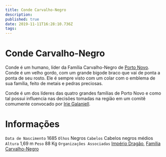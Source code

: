 ```yaml
---
title: Conde Carvalho-Negro
description: 
published: true
date: 2019-11-11T16:28:10.736Z
tags: 
---
```


<!-- SUBTITLE: Visão geral sobre Conde Carvalho-Negro -->

# Conde Carvalho-Negro
Conde é um humano, líder da Família Carvalho-Negro de [Porto Novo](/lugares/plano-material/drafeon/sudeste-de-drafeon/porto-novo#porto-novo). Conde é um velho gordo, com um grande bigode braco que vai de ponta a ponta de seu rosto. Ele é sempre visto com um colar com o emblema de sua família, feito de metais e pedras preciosas.

Conde é um dos líderes das quatro grandes famílias de Porto Novo e como tal possui influencia nas decisões tomadas na região em um comitê comumente convocado por [Irie Galaniell](/individuos/irien-galaniell#irien-galaniell).

# Informações
`Data de Nascimento` 1685 
`Olhos` Negros
`Cabelos` Cabelos negros médios
`Altura` 1,69 m
`Peso` 88 Kg
`Organizações Associadas` [Império Dragão](/faccoes/nacoes/imperio-dragao#imperio-dragao), [Família Carvalho-Negro](/faccoes/faccoes-familiares/familia-carvalho-negro#familia-carvalho-negro)

